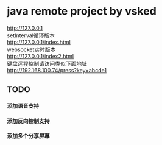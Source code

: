 

# java remote project by vsked

http://127.0.0.1  
setInterval循环版本  
http://127.0.0.1/index.html  
websocket实时版本  
http://127.0.0.1/index2.html  
键盘远程控制请访问类似下面地址  
http://192.168.100.74/press?key=abcde1

## TODO 
#### 添加语音支持
#### 添加反向控制支持
#### 添加多个分享屏幕







